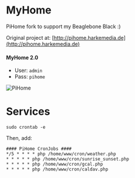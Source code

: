 
# MyHome

PiHome fork to support my Beaglebone Black :)

Original project at: [http://pihome.harkemedia.de](http://pihome.harkemedia.de)

#### MyHome 2.0 ####
- User: `admin`
- Pass: `pihome`

![PiHome](https://github.com/leoheck/RPI.PIHome2.0-GUI-Frontend/blob/master/screenshot.png?raw=true)



# Services

```
sudo crontab -e
```

Then, add:

```
#### PiHome CronJobs ####
*/5 * * * * php /home/www/cron/weather.php 
* * * * * php /home/www/cron/sunrise_sunset.php
* * * * * php /home/www/cron/gcal.php
* * * * * php /home/www/cron/caldav.php
```
